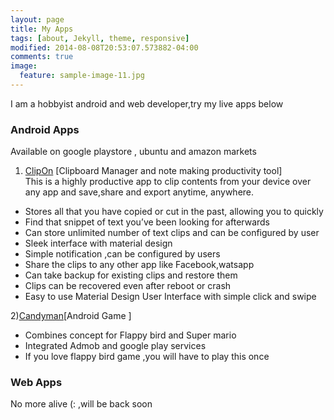 ```yaml
---
layout: page
title: My Apps
tags: [about, Jekyll, theme, responsive]
modified: 2014-08-08T20:53:07.573882-04:00
comments: true
image:
  feature: sample-image-11.jpg
---
```

I am a hobbyist android and web developer,try my live apps below

### Android Apps  
Available on google playstore , ubuntu and amazon markets            
1) <a href="https://play.google.com/store/apps/details?id=com.irfana.tinyclip&hl=en">ClipOn</a> [Clipboard Manager and note making productivity tool]  
This is a highly productive app to clip contents from your device over any app and save,share and export anytime, anywhere.  

* Stores all that you have copied or cut in the past, allowing you to quickly
* Find that snippet of text you’ve been looking for afterwards
* Can store unlimited number of text clips and can be configured by user
* Sleek interface with material design
* Simple notification ,can be configured by users
* Share the clips to any other app like Facebook,watsapp
* Can take backup for existing clips and restore them
* Clips can be recovered even after reboot or crash
* Easy to use  Material Design User Interface with simple click and swipe   

2)<a href="https://play.google.com/store/apps/details?id=com.irfana.Candyman&hl=en">Candyman</a>[Android Game ]

* Combines concept for Flappy bird and Super mario
* Integrated Admob and google play services
* If you love flappy bird game ,you will have to play this once

###  Web Apps  
No more alive (: ,will be back soon
